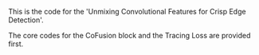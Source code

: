 This is the code for the 'Unmixing Convolutional Features for Crisp Edge Detection'.

The core codes for the CoFusion block and the Tracing Loss are provided first.

